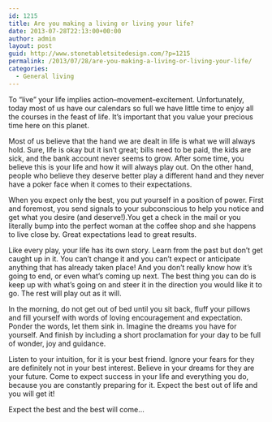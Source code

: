 ```yaml
---
id: 1215
title: Are you making a living or living your life?
date: 2013-07-28T22:13:00+00:00
author: admin
layout: post
guid: http://www.stonetabletsitedesign.com/?p=1215
permalink: /2013/07/28/are-you-making-a-living-or-living-your-life/
categories:
  - General living
---
```

To &#8220;live&#8221; your life implies action&#8211;movement&#8211;excitement. Unfortunately, today most of us have our calendars so full we have little time to enjoy all the courses in the feast of life. It&#8217;s important that you value your precious time here on this planet.

Most of us believe that the hand we are dealt in life is what we will always hold. Sure, life is okay but it isn&#8217;t great; bills need to be paid, the kids are sick, and the bank account never seems to grow. After some time, you believe this is your life and how it will always play out. On the other hand, people who believe they deserve better play a different hand and they never have a poker face when it comes to their expectations.

When you expect only the best, you put yourself in a position of power. First and foremost, you send signals to your subconscious to help you notice and get what you desire (and deserve!).You get a check in the mail or you literally bump into the perfect woman at the coffee shop and she happens to live close by. Great expectations lead to great results.

Like every play, your life has its own story. Learn from the past but don&#8217;t get caught up in it. You can&#8217;t change it and you can&#8217;t expect or anticipate anything that has already taken place! And you don&#8217;t really know how it&#8217;s going to end, or even what&#8217;s coming up next. The best thing you can do is keep up with what&#8217;s going on and steer it in the direction you would like it to go. The rest will play out as it will.

In the morning, do not get out of bed until you sit back, fluff your pillows and fill yourself with words of loving encouragement and expectation. Ponder the words, let them sink in. Imagine the dreams you have for yourself. And finish by including a short proclamation for your day to be full of wonder, joy and guidance.

Listen to your intuition, for it is your best friend. Ignore your fears for they are definitely not in your best interest. Believe in your dreams for they are your future. Come to expect success in your life and everything you do, because you are constantly preparing for it. Expect the best out of life and you will get it!

Expect the best and the best will come&#8230;